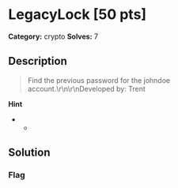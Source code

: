 # LegacyLock [50 pts]

**Category:** crypto
**Solves:** 7

## Description
>Find the previous password for the johndoe account.\r\n\r\nDeveloped by: Trent

**Hint**
* -

## Solution

### Flag

